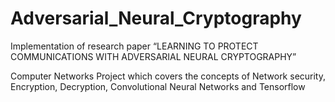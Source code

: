 # Adversarial_Neural_Cryptography
Implementation of research paper “LEARNING TO PROTECT COMMUNICATIONS WITH ADVERSARIAL NEURAL CRYPTOGRAPHY”

Computer Networks Project which covers the concepts of Network security, Encryption, Decryption, Convolutional Neural Networks and Tensorflow

